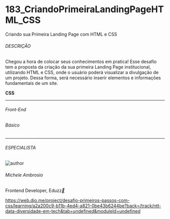 # 183_CriandoPrimeiraLandingPageHTML_CSS
Criando sua Primeira Landing Page com HTML e CSS

###### DESCRIÇÃO

Chegou a hora de colocar seus conhecimentos em pratica! Esse desafio tem a proposta da criação da sua primeira Landing Page institucional, utilizando HTML e CSS, onde o usuário poderá visualizar a divulgação de um projeto. Dessa forma, será necessário inserir elementos e informações fundamentais de um site.

**CSS**

------

###### Front-End

###### Básico

------

###### ESPECIALISTA

![author](https://hermes.digitalinnovation.one/users/author/photos/527e9db7-5cae-410e-972e-a1c5e3b92f4e.jpg)

###### Michele Ambrosio

Frontend Developer, Eduzz[**](https://www.linkedin.com/in/michele-ambrosio-a4899661/)



https://web.dio.me/project/desafio-primeiros-passos-com-css/learning/a2a200c9-b11b-4ed4-a821-0be43b6244be?back=/track/ntt-data-diversidade-em-tech&tab=undefined&moduleId=undefined
